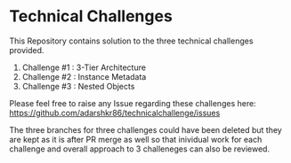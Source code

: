 # Technical Challenges
This Repository contains solution to the three technical challenges provided.

1. Challenge #1 : 3-Tier Architecture
2. Challenge #2 : Instance Metadata
3. Challenge #3 : Nested Objects

Please feel free to raise any Issue regarding these challenges here: https://github.com/adarshkr86/technicalchallenge/issues

The three branches for three challenges could have been deleted but they are kept as it is after PR merge as well so that inividual work for each challenge and overall approach to 3 challeneges can also be reviewed.

